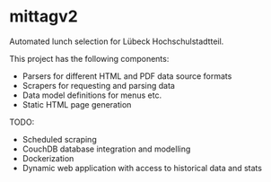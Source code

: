 mittagv2
========

Automated lunch selection for Lübeck Hochschulstadtteil.

This project has the following components:

* Parsers for different HTML and PDF data source formats
* Scrapers for requesting and parsing data
* Data model definitions for menus etc.
* Static HTML page generation

TODO:

* Scheduled scraping
* CouchDB database integration and modelling
* Dockerization
* Dynamic web application with access to historical data and stats
